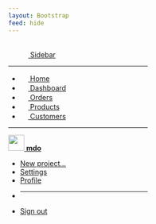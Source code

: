 ```yaml
---
layout: Bootstrap
feed: hide
---
```

<div class="d-flex flex-column flex-shrink-0 p-3 text-bg-dark" style="width: 280px;">
    <a href="/" class="d-flex align-items-center mb-3 mb-md-0 me-md-auto text-white text-decoration-none">
      <svg class="bi pe-none me-2" width="40" height="32"><use xlink:href="#bootstrap"/></svg>
      <span class="fs-4">Sidebar</span>
    </a>
    <hr>
    <ul class="nav nav-pills flex-column mb-auto">
      <li class="nav-item">
        <a href="#" class="nav-link active" aria-current="page">
          <svg class="bi pe-none me-2" width="16" height="16"><use xlink:href="#home"/></svg>
          Home
        </a>
      </li>
      <li>
        <a href="#" class="nav-link text-white">
          <svg class="bi pe-none me-2" width="16" height="16"><use xlink:href="#speedometer2"/></svg>
          Dashboard
        </a>
      </li>
      <li>
        <a href="#" class="nav-link text-white">
          <svg class="bi pe-none me-2" width="16" height="16"><use xlink:href="#table"/></svg>
          Orders
        </a>
      </li>
      <li>
        <a href="#" class="nav-link text-white">
          <svg class="bi pe-none me-2" width="16" height="16"><use xlink:href="#grid"/></svg>
          Products
        </a>
      </li>
      <li>
        <a href="#" class="nav-link text-white">
          <svg class="bi pe-none me-2" width="16" height="16"><use xlink:href="#people-circle"/></svg>
          Customers
        </a>
      </li>
    </ul>
    <hr>
    <div class="dropdown">
      <a href="#" class="d-flex align-items-center text-white text-decoration-none dropdown-toggle" data-bs-toggle="dropdown" aria-expanded="false">
        <img src="https://github.com/mdo.png" alt="" width="32" height="32" class="rounded-circle me-2">
        <strong>mdo</strong>
      </a>
      <ul class="dropdown-menu dropdown-menu-dark text-small shadow">
        <li><a class="dropdown-item" href="#">New project...</a></li>
        <li><a class="dropdown-item" href="#">Settings</a></li>
        <li><a class="dropdown-item" href="#">Profile</a></li>
        <li><hr class="dropdown-divider"></li>
        <li><a class="dropdown-item" href="#">Sign out</a></li>
      </ul>
    </div>
  </div>